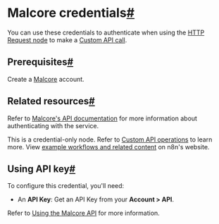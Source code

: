 [](https://github.com/n8n-io/n8n-docs/edit/main/docs/integrations/builtin/credentials/malcore.md "Edit this page")

# Malcore credentials[#](#malcore-credentials "Permanent link")

You can use these credentials to authenticate when using the [HTTP Request node](../../core-nodes/n8n-nodes-base.httprequest/) to make a [Custom API call](../../../custom-operations/).

## Prerequisites[#](#prerequisites "Permanent link")

Create a [Malcore](https://app.malcore.io/register) account.

## Related resources[#](#related-resources "Permanent link")

Refer to [Malcore's API documentation](https://malcore.readme.io/reference/) for more information about authenticating with the service.

This is a credential-only node. Refer to [Custom API operations](../../../custom-operations/) to learn more. View [example workflows and related content](https://n8n.io/integrations/malcore/) on n8n's website.

## Using API key[#](#using-api-key "Permanent link")

To configure this credential, you'll need:

*   An **API Key**: Get an API Key from your **Account > API**.

Refer to [Using the Malcore API](https://support.malcore.io/hc/en-au/articles/17711707070617-Using-the-Malcore-API) for more information.